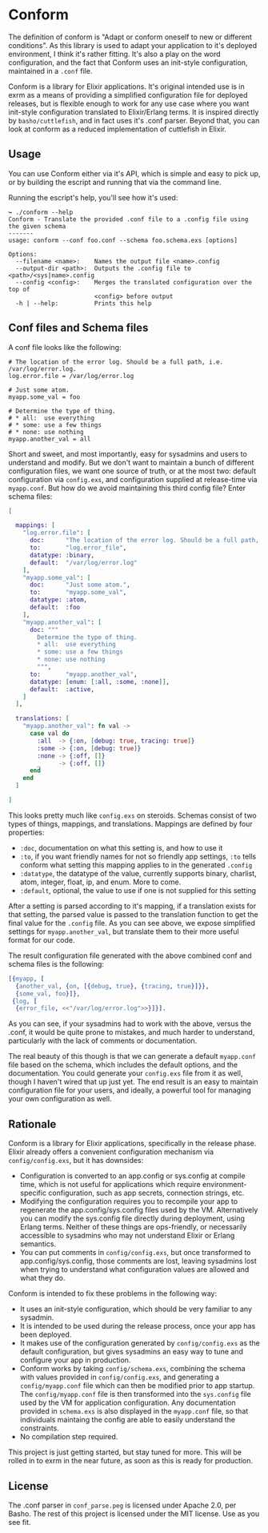 # Conform

The definition of conform is "Adapt or conform oneself to new or different conditions". As this library is used to adapt your application to it's deployed environment, I think it's rather fitting. It's also a play on the word configuration, and the fact that Conform uses an init-style configuration, maintained in a `.conf` file.

Conform is a library for Elixir applications. It's original intended use is in exrm as a means of providing a simplified configuration file for deployed releases, but is flexible enough to work for any use case where you want init-style configuration translated to Elixir/Erlang terms. It is inspired directly by `basho/cuttlefish`, and in fact uses it's .conf parser. Beyond that, you can look at conform as a reduced implementation of cuttlefish in Elixir.

## Usage

You can use Conform either via it's API, which is simple and easy to pick up, or by building the escript and running that via the command line.

Running the escript's help, you'll see how it's used:

```
↪ ./conform --help
Conform - Translate the provided .conf file to a .config file using the given schema
-------
usage: conform --conf foo.conf --schema foo.schema.exs [options]

Options:
  --filename <name>:    Names the output file <name>.config
  --output-dir <path>:  Outputs the .config file to <path>/<sys|name>.config
  --config <config>:    Merges the translated configuration over the top of
                        <config> before output
  -h | --help:          Prints this help
```

## Conf files and Schema files

A conf file looks like the following:

```
# The location of the error log. Should be a full path, i.e. /var/log/error.log.
log.error.file = /var/log/error.log

# Just some atom.
myapp.some_val = foo

# Determine the type of thing.
# * all:  use everything
# * some: use a few things
# * none: use nothing
myapp.another_val = all
```

Short and sweet, and most importantly, easy for sysadmins and users to understand and modify. But we don't want to maintain a bunch of different configuration files, we want one source of truth, or at the most two: default configuration via `config.exs`, and configuration supplied at release-time via `myapp.conf`. But how do we avoid maintaining this third config file? Enter schema files:

```elixir
[

  mappings: [
    "log.error.file": [
      doc:      "The location of the error log. Should be a full path, i.e. /var/log/error.log.",
      to:       "log.error_file",
      datatype: :binary,
      default:  "/var/log/error.log"
    ],
    "myapp.some_val": [
      doc:      "Just some atom.",
      to:       "myapp.some_val",
      datatype: :atom,
      default:  :foo
    ],
    "myapp.another_val": [
      doc: """
        Determine the type of thing.
        * all:  use everything
        * some: use a few things
        * none: use nothing
        """,
      to:       "myapp.another_val",
      datatype: [enum: [:all, :some, :none]],
      default:  :active,
    ]
  ],

  translations: [
    "myapp.another_val": fn val ->
      case val do
        :all  -> {:on, [debug: true, tracing: true]}
        :some -> {:on, [debug: true]}
        :none -> {:off, []}
        _     -> {:off, []}
      end
    end
  ]

]
```

This looks pretty much like `config.exs` on steroids. Schemas consist of two types of things, mappings, and translations. Mappings are defined by four properties:

- `:doc`, documentation on what this setting is, and how to use it
- `:to`, if you want friendly names for not so friendly app settings, `:to` tells conform what setting this mapping applies to in the generated `.config`
- `:datatype`, the datatype of the value, currently supports binary, charlist, atom, integer, float, ip, and enum. More to come.
- `:default`, optional, the value to use if one is not supplied for this setting

After a setting is parsed according to it's mapping, if a translation exists for that setting, the parsed value is passed to the translation function to get the final value for the `.config` file. As you can see above, we expose simplified settings for `myapp.another_val`, but translate them to their more useful format for our code.

The result configuration file generated with the above combined conf and schema files is the following:

```erlang
[{myapp, [
  {another_val, {on, [{debug, true}, {tracing, true}]}},
  {some_val, foo}]},
 {log, [
  {error_file, <<"/var/log/error.log">>}]}].
```

As you can see, if your sysadmins had to work with the above, versus the .conf, it would be quite prone to mistakes, and much harder to understand, particularly with the lack of comments or documentation.

The real beauty of this though is that we can generate a default `myapp.conf` file based on the schema, which includes the default options, and the documentation. You could generate your `config.exs` file from it as well, though I haven't wired that up just yet. The end result is an easy to maintain configuration file for your users, and ideally, a powerful tool for managing your own configuration as well.

## Rationale 

Conform is a library for Elixir applications, specifically in the release phase. Elixir already offers a convenient configuration mechanism via `config/config.exs`, but it has downsides:

- Configuration is converted to an app.config or sys.config at compile time, which is not useful for applications which require environment-specific configuration, such as app secrets, connection strings, etc.
- Modifying the configuration requires you to recompile your app to regenerate the app.config/sys.config files used by the VM. Alternatively you can modify the sys.config file directly during deployment, using Erlang terms. Neither of these things are ops-friendly, or necessarily accessible to sysadmins who may not understand Elixir or Erlang semantics.
- You can put comments in `config/config.exs`, but once transformed to app.config/sys.config, those comments are lost, leaving sysadmins lost when trying to understand what configuration values are allowed and what they do.

Conform is intended to fix these problems in the following way:

- It uses an init-style configuration, which should be very familiar to any sysadmin.
- It is intended to be used during the release process, once your app has been deployed.
- It makes use of the configuration generated by `config/config.exs` as the default configuration, but gives sysadmins an easy way to tune and configure your app in production.
- Conform works by taking `config/schema.exs`, combining the schema with values provided in `config/config.exs`, and generating a `config/myapp.conf` file which can then be modified prior to app startup. The `config/myapp.conf` file is then transformed into the `sys.config` file used by the VM for application configuration. Any documentation provided in `schema.exs` is also displayed in the `myapp.conf` file, so that individuals maintaing the config are able to easily understand the constraints.
- No compilation step required.

This project is just getting started, but stay tuned for more. This will be rolled in to exrm in the near future, as soon as this is ready for production.

## License

The .conf parser in `conf_parse.peg` is licensed under Apache 2.0, per Basho. The rest of this project is licensed under the MIT license. Use as you see fit.

